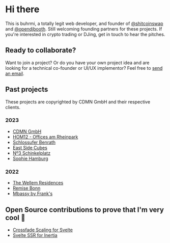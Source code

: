 # Hi there

This is buhrmi, a totally legit web developer, and founder of [@shitcoinswap](https://twitter.com/shitcoinswap) and [@opendjbooth](https://www.opendjbooth.com). Still welcoming founding partners for these projects. If you're interested in crypto trading or DJing, get in touch to hear the pitches.

## Ready to collaborate?

Want to join a project? Or do you have your own project idea and are looking for a technical co-founder or UI/UX implementor? Feel free to [send an email](mailto:buhrmi@gmail.com).

## Past projects

These projects are copyrighted by CDMN GmbH and their respective clients.

### 2023

- [CDMN GmbH](https://cdmn.de)
- [HOM12 - Offices am Rheinpark](https://www.hom12.de)
- [Schlossufer Benrath](https://www.schlossufer-benrath.de)
- [East Side Cubes](https://www.east-side-cubes.de)
- [Nº3 Schinkelplatz](https://no3-schinkelplatz.cdmn.de/en)
- [Sophie Hamburg](https://sophie.hamburg)

### 2022

- [The Wellem Residences](https://www.thewellemresidences.com)
- [Remise Bonn](https://www.remise-bonn.de)
- [Mbassy by Frank's](https://www.mbassybyfranks.com)

## Open Source contributions to prove that I'm very cool 🫠

- [Crossfade Scaling for Svelte](https://github.com/sveltejs/svelte/pull/3175)
- [Svelte SSR for Inertia](https://github.com/inertiajs/inertia/pull/1349)

